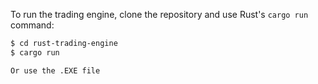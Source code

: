 To run the trading engine, clone the repository and use Rust's `cargo run` command:

```bash
$ cd rust-trading-engine
$ cargo run

Or use the .EXE file